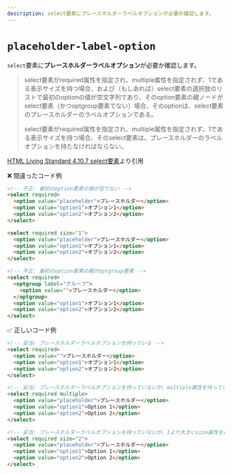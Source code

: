 ```yaml
---
description: select要素にプレースホルダーラベルオプションが必要か確認します。
---
```


# `placeholder-label-option`

<!-- textlint-disable ja-technical-writing/ja-no-mixed-period -->

`select`要素に**プレースホルダーラベルオプション**が必要か確認します。

> select要素がrequired属性を指定され、multiple属性を指定されず、1である表示サイズを持つ場合、および（もしあれば）select要素の選択肢のリストで最初のoptionの値が空文字列であり、そのoption要素の親ノードがselect要素（かつoptgroup要素でない）場合、そのoptionは、select要素のプレースホルダーのラベルオプションである。
>
> select要素がrequired属性を指定され、multiple属性を指定されず、1である表示サイズを持つ場合、そのselect要素は、プレースホルダーのラベルオプションを持たなければならない。

[HTML Living Standard 4.10.7 select要素](https://momdo.github.io/html/form-elements.html#the-select-element:~:text=select%E8%A6%81%E7%B4%A0%E3%81%8Crequired,%E3%82%8C%E3%81%B0%E3%81%AA%E3%82%89%E3%81%AA%E3%81%84%E3%80%82)より引用

<!-- prettier-ignore-end -->

❌ 間違ったコード例

```html
<!-- 不正: 最初のoption要素の値が空でない -->
<select required>
  <option value="placeholder">プレースホルダー</option>
  <option value="option1">オプション1</option>
  <option value="option2">オプション2</option>
</select>

<select required size="1">
  <option value="placeholder">プレースホルダー</option>
  <option value="option1">オプション1</option>
  <option value="option2">オプション2</option>
</select>

<!-- 不正: 最初のoption要素の親がoptgroup要素 -->
<select required>
  <optgroup label="グループ">
    <option value="">プレースホルダー</option>
  </optgroup>
  <option value="option1">オプション1</option>
  <option value="option2">オプション2</option>
</select>
```

✅ 正しいコード例

```html
<!-- 妥当: プレースホルダーラベルオプションを持っている -->
<select required>
  <option value="">プレースホルダー</option>
  <option value="option1">オプション1</option>
  <option value="option2">オプション2</option>
</select>

<!-- 妥当: プレースホルダーラベルオプションを持っていないが、multiple属性を持っている -->
<select required multiple>
  <option value="placeholder">プレースホルダー</option>
  <option value="option1">Option 1</option>
  <option value="option2">Option 2</option>
</select>

<!-- 妥当: プレースホルダーラベルオプションを持っていないが、1より大きいsize属性を持っている -->
<select required size="2">
  <option value="placeholder">プレースホルダー</option>
  <option value="option1">Option 1</option>
  <option value="option2">Option 2</option>
</select>
```

<!-- textlint-enable ja-technical-writing/ja-no-mixed-period -->
